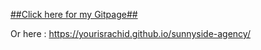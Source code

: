 

[##Click here for my Gitpage##](https://yourisrachid.github.io/sunnyside-agency/)

Or here : https://yourisrachid.github.io/sunnyside-agency/

